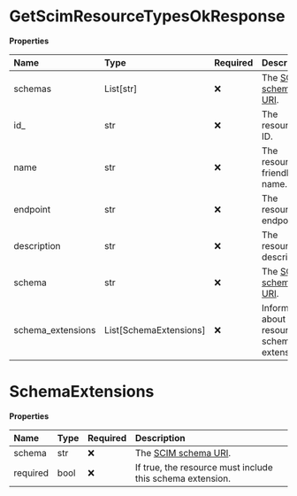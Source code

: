 # GetScimResourceTypesOkResponse

**Properties**

| Name              | Type                   | Required | Description                                                              |
| :---------------- | :--------------------- | :------- | :----------------------------------------------------------------------- |
| schemas           | List[str]              | ❌       | The [SCIM schema URI](https://www.iana.org/assignments/scim/scim.xhtml). |
| id\_              | str                    | ❌       | The resource's ID.                                                       |
| name              | str                    | ❌       | The resource's friendly name.                                            |
| endpoint          | str                    | ❌       | The resource's endpoint.                                                 |
| description       | str                    | ❌       | The resource's description.                                              |
| schema            | str                    | ❌       | The [SCIM schema URI](https://www.iana.org/assignments/scim/scim.xhtml). |
| schema_extensions | List[SchemaExtensions] | ❌       | Information about the resource's schema extensions.                      |

# SchemaExtensions

**Properties**

| Name     | Type | Required | Description                                                              |
| :------- | :--- | :------- | :----------------------------------------------------------------------- |
| schema   | str  | ❌       | The [SCIM schema URI](https://www.iana.org/assignments/scim/scim.xhtml). |
| required | bool | ❌       | If true, the resource must include this schema extension.                |
